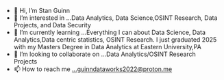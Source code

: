 - 👋 Hi, I’m Stan Guinn
- 👀 I’m interested in ...Data Analytics, Data Science,OSINT Research, Data Projects, and Data Security
- 🌱 I’m currently learning ...Everything I can about Data Science, Data Analytics,Data centric statistics, OSINT Research. I just graduated 2025 with my Masters Degree in Data Analytics at Eastern University,PA
- 💞️ I’m looking to collaborate on ...Data Analytics/OSINT Research Projects
- 📫 How to reach me ...guinndataworks2022@proton.me

<!---
stnguinn/stnguinn is a ✨ special ✨ repository because its `README.md` (this file) appears on your GitHub profile.
You can click the Preview link to take a look at your changes.
--->
